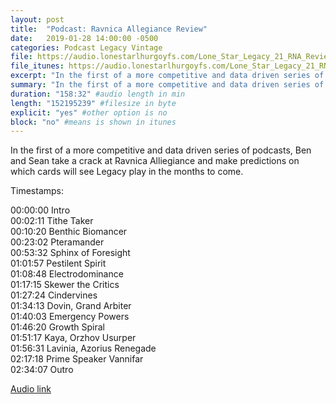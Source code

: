 ```yaml
---
layout: post
title:  "Podcast: Ravnica Allegiance Review"
date:   2019-01-28 14:00:00 -0500
categories: Podcast Legacy Vintage
file: https://audio.lonestarlhurgoyfs.com/Lone_Star_Legacy_21_RNA_Review.mp3
file_itunes: https://audio.lonestarlhurgoyfs.com/Lone_Star_Legacy_21_RNA_Review.mp3
excerpt: "In the first of a more competitive and data driven series of podcasts, Ben and Sean take a review and make predictions about RNA."
summary: "In the first of a more competitive and data driven series of podcasts, Ben and Sean take a review and make predictions about RNA."
duration: "158:32" #audio length in min
length: "152195239" #filesize in byte
explicit: "yes" #other option is no
block: "no" #means is shown in itunes
---
```


In the first of a more competitive and data driven series of podcasts, Ben and Sean take a crack at Ravnica Alliegiance and make predictions on which cards will see Legacy play in the months to come.

Timestamps:

00:00:00 Intro   
00:02:11 Tithe Taker   
00:10:20 Benthic Biomancer   
00:23:02 Pteramander   
00:53:32 Sphinx of Foresight   
01:01:57 Pestilent Spirit   
01:08:48 Electrodominance   
01:17:15 Skewer the Critics   
01:27:24 Cindervines   
01:34:13 Dovin, Grand Arbiter   
01:40:03 Emergency Powers   
01:46:20 Growth Spiral   
01:51:17 Kaya, Orzhov Usurper   
01:56:31 Lavinia, Azorius Renegade   
02:17:18 Prime Speaker Vannifar   
02:34:07 Outro   

[Audio link](https://audio.lonestarlhurgoyfs.com/Lone_Star_Legacy_21_RNA_Review.mp3)

